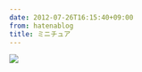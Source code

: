 ```yaml
---
date: 2012-07-26T16:15:40+09:00
from: hatenablog
title: ミニチュア
---
```


<p><img src="http://dl.dropbox.com/u/5978869/image/20120726_161517.png"></p>

